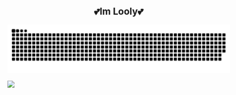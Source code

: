 <h2 align="center">💕Im Looly💕</h2>

![](https://raw.githubusercontent.com/looly/looly/output/github-contribution-grid-snake.svg)


![](https://github-readme-activity-graph.cyclic.app/graph?username=looly&theme=vue)
